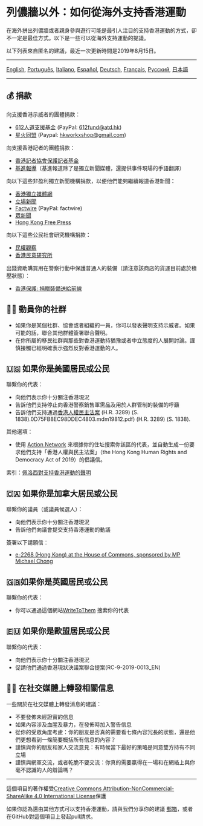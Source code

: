 # 列儂牆以外：如何從海外支持香港運動

在海外拼出列儂牆或者親身參與遊行可能是最引人注目的支持香港運動的方式，卻不一定是最佳方式。以下是一些可以從海外支持運動的提議。

以下列表來自匿名的建議，最近一次更新時間是2019年8月15日。

---

[English](README.md), [Português](README-Portugues.md), [Italiano](README-Italiano.md), [Español](README-Español.md), [Deutsch](README-Deutsch.md), [Français](README-Francais.md), [Русский](README-Russian.md), [日本語](README-Japanese.md)

---

## 💰 捐款

向支援香港示威者的團體捐款：

- [612人道支援基金](https://www.facebook.com/612Fund/) (PayPal: 612fund@atd.hk)
- [星火同盟](https://www.facebook.com/sparkalliancehk/posts/2042900022663786) (Paypal: hkworkxshop@gmail.com)

向支援香港記者的團體捐款：

- [香港記者協會保護記者基金](https://gogetfunding.com/hkjaraisefund/)
- [基進報導](https://radicalhk.com/about/donation/)（基進報道除了是獨立新聞媒體，還提供事件現場的手語翻譯）

向以下這些非盈利獨立新聞機構捐款，以便他們能夠繼續報道香港新聞：

- [香港獨立媒體網](http://www.inmediahk.net/donate)
- [立場新聞](https://mystand.thestandnews.com/)
- [Factwire](https://www.factwire.org/backus/) (PayPal: factwire)
- [眾新聞](https://www.hkcnews.com/aboutus/)
- [Hong Kong Free Press](https://www.hongkongfp.com/support-hkfp/)

向以下這些公民社會研究機構捐款：

- [民權觀察](https://www.hkcro.org/fundraising/)
- [香港民意研究所](https://www.pori.hk/donation)

出錢資助購買用在警察行動中保護普通人的裝備（請注意該商店的貨運目前處於積壓狀態）：

- [香港保護: 捐贈裝備送給前線](https://hkprotect.org/shop/%e4%bf%9d%e8%ad%b7%e8%a3%9d%e5%82%99/%e6%8d%90%e8%b4%88%e8%a3%9d%e5%82%99%e9%80%81%e7%b5%a6%e5%89%8d%e7%b7%9a/)

## 🧓🏻 動員你的社群

- 如果你是某個社群、協會或者組織的一員，你可以發表聲明支持示威者。如果可能的話，聯合其他群體簽署聯合聲明。
- 在你所屬的移民社群與那些對香港運動持猶豫或者中立態度的人展開討論。謹慎接觸已經明確表示強烈反對香港運動的人。

## 🇺🇸 如果你是美國居民或公民

聯繫你的代表：

- 向他們表示你十分關注香港現況
- 告訴他們支持停止向香港警察銷售軍需品及用於人群管制的裝備的呼籲
- 告訴他們支持通過[香港人權民主法案](https://www.rubio.senate.gov/public/_cache/files/7030f464-ac78-4af9-a5d1-55151ca3b6f8/C89816EECDFDE0D75FB8EC98DDEC4803.mdm19812.pdf) (H.R. 3289) (S. 1838).0D75FB8EC98DDEC4803.mdm19812.pdf) (H.R. 3289) (S. 1838).

其他選項：

- 使用 [Action Network](https://actionnetwork.org/letters/co-sponsor-hong-kong-human-rights-and-democracy-act-of-2019) 來根據你的住址搜索你該區的代表，並自動生成一份要求他們支持「香港人權與民主法案」（the Hong Kong Human Rights and Democracy Act of 2019）的倡議信。

索引：[佩洛西對支持香港運動的聲明](https://www.speaker.gov/newsroom/8519-3/)

## 🇨🇦 如果你是加拿大居民或公民

聯繫你的議員（或議員候選人）：

- 向他們表示你十分關注香港現況
- 告訴他們向議會提交支持香港運動的動議

簽署以下請願信：

- [e-2268 (Hong Kong) at the House of Commons, sponsored by MP Michael Chong](https://petitions.ourcommons.ca/en/Petition/Details?Petition=e-2268)

## 🇬🇧如果你是英國居民或公民

聯繫你的代表：

- 你可以通過這個網站[WriteToThem](https://www.writetothem.com/) 搜索你的代表

## 🇪🇺 如果你是歐盟居民或公民

聯繫你的代表：

- 向他們表示你十分關注香港現況
- 促請他們通過香港現狀決議案聯合提案(RC-9-2019-0013_EN)

## 🤳🏼 在社交媒體上轉發相關信息

一些關於在社交媒體上轉發消息的建議：

- 不要發佈未經證實的信息
- 如果內容涉及血腥及暴力，在發佈時加入警告信息
- 從你的受眾角度考慮：你的朋友是否真的需要看七條內容冗長的狀態，還是他們更想看到一條簡要概括所有信息的內容？
- 謹慎與你的朋友和家人交流意見：有時候當下最好的策略是同意雙方持有不同立場
- 謹慎與網軍交流，或者乾脆不要交流：你真的需要贏得在一場和在網絡上與你毫不認識的人的辯論嗎？

---

這個項目的著作權受[Creative Commons Attribution-NonCommercial-ShareAlike 4.0 International License](http://creativecommons.org/licenses/by-nc-sa/4.0/)保護

如果你認為還由其他方式可以支持香港運動，請與我們分享你的建議 [郵箱](mailto:hi@hongkonggong.com)，或者在GitHub對這個項目上發起pull請求。
